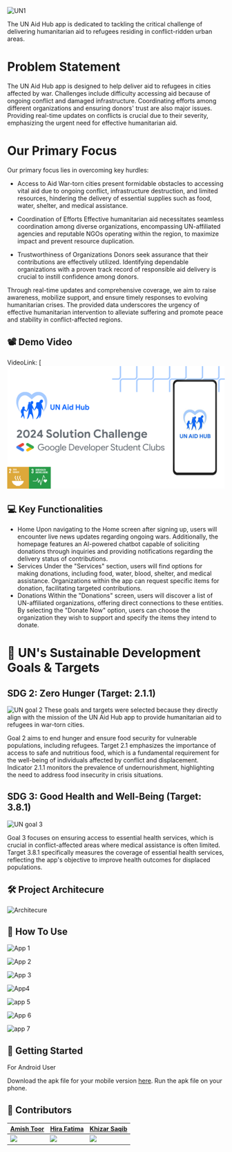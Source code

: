 
![UN1](https://github.com/hirafatimaa/Cyber-Management-System/assets/107710789/074976db-0fd9-4884-a62e-104f34cc3e16)

The UN Aid Hub app is dedicated to tackling the critical challenge of delivering humanitarian aid to refugees residing in conflict-ridden urban areas. 
# Problem Statement
The UN Aid Hub app is designed to help deliver aid to refugees in cities affected by war. Challenges include difficulty accessing aid because of ongoing conflict and damaged infrastructure. Coordinating efforts among different organizations and ensuring donors' trust are also major issues. Providing real-time updates on conflicts is crucial due to their severity, emphasizing the urgent need for effective humanitarian aid.

# Our Primary Focus
Our primary focus lies in overcoming key hurdles:

- Access to Aid 
War-torn cities present formidable obstacles to accessing vital aid due to ongoing conflict, infrastructure destruction, and limited resources, hindering the delivery of essential supplies such as food, water, shelter, and medical assistance.

- Coordination of Efforts 
Effective humanitarian aid necessitates seamless coordination among diverse organizations, encompassing UN-affiliated agencies and reputable NGOs operating within the region, to maximize impact and prevent resource duplication.

- Trustworthiness of Organizations 
Donors seek assurance that their contributions are effectively utilized. Identifying dependable organizations with a proven track record of responsible aid delivery is crucial to instill confidence among donors.

Through real-time updates and comprehensive coverage, we aim to raise awareness, mobilize support, and ensure timely responses to evolving humanitarian crises. The provided data underscores the urgency of effective humanitarian intervention to alleviate suffering and promote peace and stability in conflict-affected regions.







## 📽️ Demo Video

VideoLink: [![Image Description](https://github.com/Amish360/Uni-management-System/blob/main/Thumbnail.png?raw=true)

## 💻 Key Functionalities

- Home
Upon navigating to the Home screen after signing up, users will encounter live news updates regarding ongoing wars. Additionally, the homepage features an AI-powered chatbot capable of soliciting donations through inquiries and providing notifications regarding the delivery status of contributions.
- Services
Under the "Services" section, users will find options for making donations, including food, water, blood, shelter, and medical assistance. Organizations within the app can request specific items for donation, facilitating targeted contributions.
- Donations
Within the "Donations" screen, users will discover a list of UN-affiliated organizations, offering direct connections to these entities. By selecting the "Donate Now" option, users can choose the organization they wish to support and specify the items they intend to donate.



# 🎯 UN's Sustainable Development Goals & Targets
## SDG 2: Zero Hunger (Target: 2.1.1)
![UN goal 2](https://github.com/hirafatimaa/Cyber-Management-System/assets/107710789/1ea4d3bb-893d-48dc-8ef5-6bd7977e14de)
These goals and targets were selected because they directly align with the mission of the UN Aid Hub app to provide humanitarian aid to refugees in war-torn cities. 

Goal 2 aims to end hunger and ensure food security for vulnerable populations, including refugees. Target 2.1 emphasizes the importance of access to safe and nutritious food, which is a fundamental requirement for the well-being of individuals affected by conflict and displacement. Indicator 2.1.1 monitors the prevalence of undernourishment, highlighting the need to address food insecurity in crisis situations.

## SDG 3: Good Health and Well-Being (Target: 3.8.1)
![UN goal 3](https://github.com/hirafatimaa/Cyber-Management-System/assets/107710789/4c27aaf0-2d24-4bb1-8c98-720f0b567641)

Goal 3 focuses on ensuring access to essential health services, which is crucial in conflict-affected areas where medical assistance is often limited. Target 3.8.1 specifically measures the coverage of essential health services, reflecting the app's objective to improve health outcomes for displaced populations.



## 🛠 Project Architecure

![Architecure](https://github.com/hirafatimaa/Cyber-Management-System/assets/107710789/85c57f40-b094-4791-ad89-d3b6b1afa03c)


## 📱 How To Use
![App 1](https://github.com/hirafatimaa/Cyber-Management-System/assets/107710789/b01a642d-f762-4b1c-b048-587153517bac)

![App 2](https://github.com/hirafatimaa/Cyber-Management-System/assets/107710789/f581157f-8872-4616-b027-60d30ae7f402)

![App 3](https://github.com/hirafatimaa/Cyber-Management-System/assets/107710789/79478a0a-5c52-4041-8a5e-a135ad58b4c0)

![App4](https://github.com/hirafatimaa/Cyber-Management-System/assets/107710789/2ea45c59-7336-4502-b55e-69544f2c6ff4)

![app 5](https://github.com/hirafatimaa/Cyber-Management-System/assets/107710789/4696c678-b451-41f3-a286-cd75157955f5)

![App 6](https://github.com/hirafatimaa/Cyber-Management-System/assets/107710789/ad0acc89-8bfc-4206-aeed-7b877c2eaff2)

![app 7](https://github.com/hirafatimaa/Cyber-Management-System/assets/107710789/464b1c7e-2c6f-421f-8513-ecb9baeb59ac)





## 📲 Getting Started

For Android User

Download the apk file for your mobile version [here](https://drive.google.com/uc?export=download&id=1x0iirlvwoRviPgQawpLZB8h6vfyw7rSi).
Run the apk file on your phone.



## 👥  Contributors

|[Amish Toor](https://github.com/Amish360)|[Hira Fatima](https://github.com/hirafatimaa)|[Khizar Saqib](https://github.com/Khizarkk7)|
|---|---|---|
|<img src="https://avatars.githubusercontent.com/u/95700722?v=4">|<img src="https://avatars.githubusercontent.com/u/107710789?v=4">|<img src="https://avatars.githubusercontent.com/u/124410812?v=4">|


